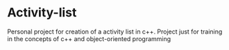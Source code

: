 # Activity-list
Personal project for creation of a activity list in c++. Project just for training in the concepts of c++ and object-oriented programming 
